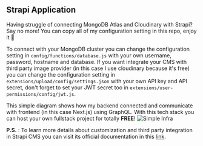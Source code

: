 ## Strapi Application

Having struggle of connecting MongoDB Atlas and Cloudinary with Strapi? Say no more! You can copy all of my configuration setting in this repo, enjoy it 🍻

To connect with your MongoDB cluster you can change the configuration setting in `config/functions/database.js` with your own username, password, hostname and database. If you want integrate your CMS with third party image provider (in this case I use cloudinary because it's free) you can change the configuration setting in `extensions/upload/config/settings.json` with your own API key and API secret, don't forget to set your JWT secret too in `extensions/user-permissions/config/jwt.js`.

This simple diagram shows how my backend connected and communicate with frontend (in this case Next.js) using GraphQL. With this tech stack you can host your own fullstack project for totally **FREE**!
![Simple Infra](https://res.cloudinary.com/retr00exe/image/upload/v1613649235/blog_arch_lhojiw.png)

**P.S.** : To learn more details about customization and third party integration in Strapi CMS you can visit its official documentation in this [link](https://strapi.io/documentation/developer-docs/latest/concepts/configurations.html).
